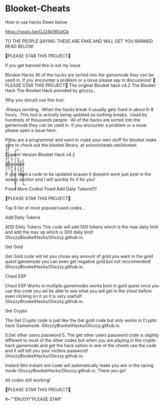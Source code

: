 # Blooket-Cheats
How to use hacks Down below

https://youtu.be/OJ24k56GdCk

TO THE PEOPLE SAYING THESE ARE FAKE AND WILL GET YOU BANNED READ BELOW:

🌟PLEASE STAR THIS PROJECT🌟

if you get banned this is not my issue

Blooket Hacks
All of the hacks are sorted into the gamemode they can be used in. If you encounter a problem or a issue please say in discussions! 🌟PLEASE STAR THIS PROJECT🌟 The original Blooket hack v4.2 The Blooket Hack The Blooket Hack provided by glixzzy...

Why you should use this tool:

:Always working. :When the hacks break it usually gets fixed in about 6-8 hours. :This tool is actively being updated so nothing breaks. :Used by hundreds of thousands people. :All of the hacks are sorted into the gamemode they can be used in. If you encounter a problem or a issue please open a issue here.

If you are a programmer and want to make your own stuff for blooket make sure to check out the blooket library. at schoolcheats.net/blooket

Current Version Blooket Hack v4.2

B̸̙͔̙̦͓̜̑̒̿̍̈̌̾̎͂̄̌̿̓̓̕Ḽ̵̢̼̫̑̐̓̿̈̂͑̈́͗̈́̊͆̽̄͒̎̈́͒̒̕̚͘͝Ò̴̡̺͓͉̺͍̼̘̣̙͍̙̦̣̖͔͛̿́̍̉͝O̴̧̧̻͍̭̜̼̣͚͉͈̱̭͉̙̭̫͖͖̳̘̞͙͉̪̠̎̓̓̾͗̂͂̂̑̀̂͝͠Ķ̸͎͎̬̗̯̝̃̿̿E̶͓͙̮̪̰̘̬͍̗͇̩̿ͅT̶̡͍͙̦̬̬̥̹̰̳̺̲̭͍͉̬͉̗̦͈̓̐̽͜

If you want a code to be updated ecause it doesent work just post in the issues section and I will quickly fix it for you!

Fixed More Codes! Fixed Add Daily Tokens!!!!

🌟PLEASE STAR THIS PROJECT🌟

Top 6 list of most popular/used codes...

Add Daily Tokens

ADD Daily Tokens This code will add 500 tokens which is the max daily limit and add the max xp which is 300 daily limit! GlixzzyBlooketHacks/Glixzzy.github.io.

Get Gold

Get Gold code will let you chose any amount of gold you want in the gold quest gamemode you can even get negative gold but not reccomended! GlixzzyBlooketHacks/Glixzzy.github.io.

Chest ESP

Chest ESP Works in multiple gamemodes works best in gold quest once you use this code you wil be able to see what you will get in the chest before even clicking on it so it is very usefull! GlixzzyBlooketHacks/Glixzzy.github.io.

Get Crypto

The Get Crypto code is just like the Get gold code but only works in Crypto hack Gamemode. GlixzzyBlooketHacks/Glixzzy.github.io.

5.Get other users password 5. The get other users password code is slightly different to most of the other codes but when you are playing in the crypto hack gamemode and get the hack option in one of the chests use the code and it will tell you your victims password! GlixzzyBlooketHacks/Glixzzy.github.io.

Instant Win
Instant win code will automatically make you win in the racing mode GlixzzyBlooketHacks/Glixzzy.github.io.
There you go!

All codes still working!

🌟PLEASE STAR THIS PROJECT🌟

#~""ENJOY!"PLEASE STAR"
